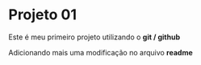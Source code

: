 # Projeto 01

Este é meu primeiro projeto utilizando o **git / github**

Adicionando mais uma modificação no arquivo **readme**